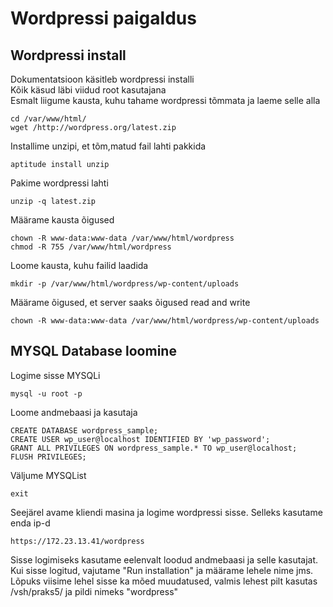 # Wordpressi paigaldus
## Wordpressi install
Dokumentatsioon käsitleb wordpressi installi  
Kõik käsud läbi viidud root kasutajana  
Esmalt liigume kausta, kuhu tahame wordpressi tõmmata ja laeme selle alla
```
cd /var/www/html/
wget /http://wordpress.org/latest.zip
```
Installime unzipi, et tõm,matud fail lahti pakkida
```
aptitude install unzip
```
Pakime wordpressi lahti
```
unzip -q latest.zip
```
Määrame kausta õigused
```
chown -R www-data:www-data /var/www/html/wordpress
chmod -R 755 /var/www/html/wordpress
```
Loome kausta, kuhu failid laadida
```
mkdir -p /var/www/html/wordpress/wp-content/uploads
```
Määrame õigused, et server saaks õigused read and write
```
chown -R www-data:www-data /var/www/html/wordpress/wp-content/uploads
```
## MYSQL Database loomine
Logime sisse MYSQLi
```
mysql -u root -p
```
Loome andmebaasi ja kasutaja
```
CREATE DATABASE wordpress_sample;
CREATE USER wp_user@localhost IDENTIFIED BY 'wp_password';
GRANT ALL PRIVILEGES ON wordpress_sample.* TO wp_user@localhost;
FLUSH PRIVILEGES;
```
Väljume MYSQList
```
exit
```
Seejärel avame kliendi masina ja logime wordpressi sisse. Selleks kasutame enda ip-d
```
https://172.23.13.41/wordpress
```
Sisse logimiseks kasutame eelenvalt loodud andmebaasi ja selle kasutajat. Kui sisse logitud, vajutame "Run installation" ja määrame lehele nime jms. Lõpuks viisime lehel sisse ka mõed muudatused, valmis lehest pilt kasutas /vsh/praks5/ ja pildi nimeks "wordpress"
